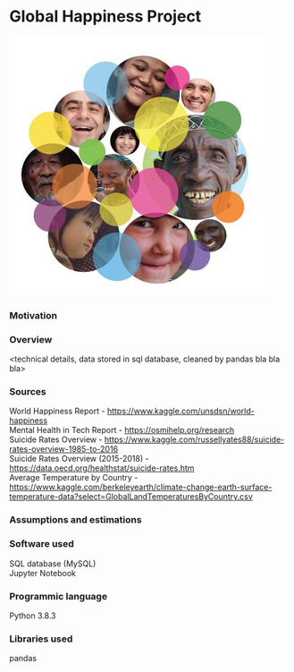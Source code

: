 # Global Happiness Project
![image](./img/image.jpg)

### Motivation
<what is this project about>

### Overview
<technical details, data stored in sql database, cleaned by pandas bla bla bla>

### Sources
World Happiness Report - https://www.kaggle.com/unsdsn/world-happiness<br/>
Mental Health in Tech Report - https://osmihelp.org/research<br/>
Suicide Rates Overview - https://www.kaggle.com/russellyates88/suicide-rates-overview-1985-to-2016<br/>
Suicide Rates Overview (2015-2018) - https://data.oecd.org/healthstat/suicide-rates.htm<br/>
Average Temperature by Country - https://www.kaggle.com/berkeleyearth/climate-change-earth-surface-temperature-data?select=GlobalLandTemperaturesByCountry.csv<br/>

### Assumptions and estimations





### Software used
SQL database (MySQL)<br/>
Jupyter Notebook

### Programmic language
Python 3.8.3

### Libraries used
pandas<br/>

